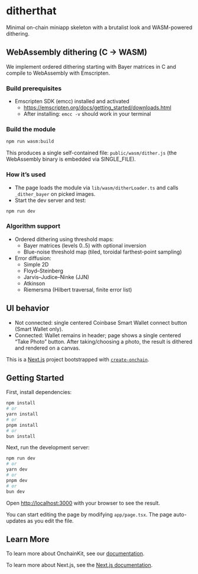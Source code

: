# ditherthat

Minimal on-chain miniapp skeleton with a brutalist look and WASM-powered dithering.

## WebAssembly dithering (C → WASM)

We implement ordered dithering starting with Bayer matrices in C and compile to WebAssembly with Emscripten.

### Build prerequisites

- Emscripten SDK (emcc) installed and activated
	- https://emscripten.org/docs/getting_started/downloads.html
	- After installing: `emcc -v` should work in your terminal

### Build the module

```sh
npm run wasm:build
```

This produces a single self-contained file: `public/wasm/dither.js` (the WebAssembly binary is embedded via SINGLE_FILE).

### How it’s used

- The page loads the module via `lib/wasm/ditherLoader.ts` and calls `_dither_bayer` on picked images.
- Start the dev server and test:

```sh
npm run dev
```

### Algorithm support

- Ordered dithering using threshold maps:
	- Bayer matrices (levels 0..5) with optional inversion
	- Blue-noise threshold map (tiled, toroidal farthest-point sampling)
- Error diffusion:
	- Simple 2D
	- Floyd–Steinberg
	- Jarvis–Judice–Ninke (JJN)
	- Atkinson
	- Riemersma (Hilbert traversal, finite error list)

## UI behavior

- Not connected: single centered Coinbase Smart Wallet connect button (Smart Wallet only).
- Connected: Wallet remains in header; page shows a single centered “Take Photo” button. After taking/choosing a photo, the result is dithered and rendered on a canvas.

This is a [Next.js](https://nextjs.org) project bootstrapped with [`create-onchain`](https://www.npmjs.com/package/create-onchain).


## Getting Started

First, install dependencies:

```bash
npm install
# or
yarn install
# or
pnpm install
# or
bun install
```

Next, run the development server:

```bash
npm run dev
# or
yarn dev
# or
pnpm dev
# or
bun dev
```

Open [http://localhost:3000](http://localhost:3000) with your browser to see the result.

You can start editing the page by modifying `app/page.tsx`. The page auto-updates as you edit the file.


## Learn More

To learn more about OnchainKit, see our [documentation](https://docs.base.org/onchainkit).

To learn more about Next.js, see the [Next.js documentation](https://nextjs.org/docs).
